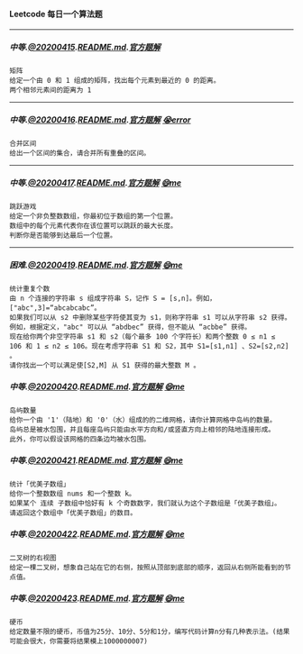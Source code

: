 #### Leetcode 每日一个算法题

---
##### 中等.[@20200415](./src/main/java/_20200415/Solution.java).[README.md](./src/main/java/_20200415/README.md).[官方题解](src/main/java/_20200415/Official_Solution.md)
```$xslt
矩阵
给定一个由 0 和 1 组成的矩阵，找出每个元素到最近的 0 的距离。
两个相邻元素间的距离为 1
```
---
##### 中等.[@20200416](./src/main/java/_20200416/Solution.java).[README.md](./src/main/java/_20200416/README.md).[官方题解](src/main/java/_20200416/Official_Solution.md) [😭error](./src/main/java/_20200416/Solution_error.java)
```$xslt
合并区间
给出一个区间的集合，请合并所有重叠的区间。
```
---
##### 中等.[@20200417](./src/main/java/_20200417/Solution.java).[README.md](./src/main/java/_20200417/README.md).[官方题解](src/main/java/_20200417/Official_Solution.md) [😄me](./src/main/java/_20200417/Solution_me.java)
```$xslt
跳跃游戏
给定一个非负整数数组，你最初位于数组的第一个位置。
数组中的每个元素代表你在该位置可以跳跃的最大长度。
判断你是否能够到达最后一个位置。
```
---
##### 困难.[@20200419](./src/main/java/_20200419/Solution.java).[README.md](./src/main/java/_20200419/README.md).[官方题解](src/main/java/_20200419/Official_Solution.md) [😄me](./src/main/java/_20200419/Solution_me.java)
```$xslt
统计重复个数
由 n 个连接的字符串 s 组成字符串 S，记作 S = [s,n]。例如，["abc",3]=“abcabcabc”。
如果我们可以从 s2 中删除某些字符使其变为 s1，则称字符串 s1 可以从字符串 s2 获得。例如，根据定义，"abc" 可以从 “abdbec” 获得，但不能从 “acbbe” 获得。
现在给你两个非空字符串 s1 和 s2（每个最多 100 个字符长）和两个整数 0 ≤ n1 ≤ 106 和 1 ≤ n2 ≤ 106。现在考虑字符串 S1 和 S2，其中 S1=[s1,n1] 、S2=[s2,n2] 。
请你找出一个可以满足使[S2,M] 从 S1 获得的最大整数 M 。
```
##### 中等.[@20200420](./src/main/java/_20200420/Solution.java).[README.md](./src/main/java/_20200420/README.md).[官方题解](src/main/java/_20200420/Official_Solution.md) [😄me](./src/main/java/_20200420/Solution_me.java)
```$xslt
岛屿数量
给你一个由 '1'（陆地）和 '0'（水）组成的的二维网格，请你计算网格中岛屿的数量。
岛屿总是被水包围，并且每座岛屿只能由水平方向和/或竖直方向上相邻的陆地连接形成。
此外，你可以假设该网格的四条边均被水包围。
```
##### 中等.[@20200421](./src/main/java/_20200421/Solution.java).[README.md](./src/main/java/_20200421/README.md).[官方题解](src/main/java/_20200421/Official_Solution.md) [😄me](./src/main/java/_20200421/Solution_me.java)
```$xslt
统计「优美子数组」
给你一个整数数组 nums 和一个整数 k。
如果某个 连续 子数组中恰好有 k 个奇数数字，我们就认为这个子数组是「优美子数组」。
请返回这个数组中「优美子数组」的数目。
```
##### 中等.[@20200422](./src/main/java/_20200422/Solution.java).[README.md](./src/main/java/_20200422/README.md).[官方题解](src/main/java/_20200422/Official_Solution.md) [😄me](./src/main/java/_20200422/Solution_me.java)
```$xslt
二叉树的右视图
给定一棵二叉树，想象自己站在它的右侧，按照从顶部到底部的顺序，返回从右侧所能看到的节点值。
```
##### 中等.[@20200423](./src/main/java/_20200423/Solution.java).[README.md](./src/main/java/_20200423/README.md).[官方题解](src/main/java/_20200423/Official_Solution.md) [😄me](./src/main/java/_20200423/Solution_me.java)
```$xslt
硬币
给定数量不限的硬币，币值为25分、10分、5分和1分，编写代码计算n分有几种表示法。(结果可能会很大，你需要将结果模上1000000007)
```
